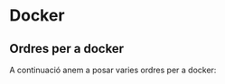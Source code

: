 <!-- TITLE: Docker -->
<!-- SUBTITLE: Breu resum per a docker -->

# Docker
## Ordres per a docker
A continuació anem a posar varies ordres per a docker:
